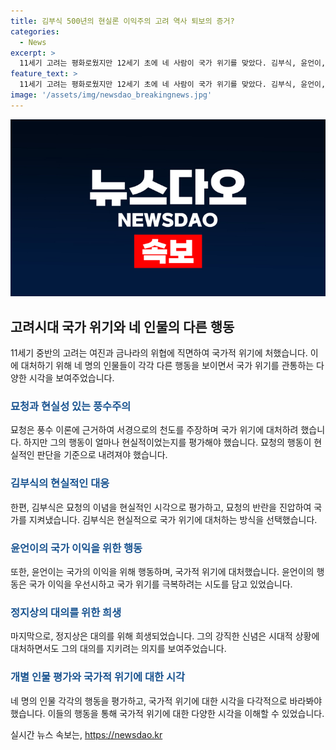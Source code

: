```yaml
---
title: 김부식 500년의 현실론 이익주의 고려 역사 퇴보의 증거?
categories:
  - News
excerpt: >
  11세기 고려는 평화로웠지만 12세기 초에 네 사람이 국가 위기를 맞았다. 김부식, 윤언이, 정지상, 묘청은 각자 다른 방식으로 대처했다. 묘청은 서경 천도 운동으로 금나라를 항복시키려 했지만 김부식의 현실적인 접근으로 묘청을 진압했다. 이 과정에서 윤언이와 정지상도 관여했지만 묘청의 반란은 실패했다. 역사적 평가는 다양하나 김부식의 승리로 인해 사대적·보수적 사상이 지배되었다는 주장도 있다. 현실적 판단과 풍수론의 충돌에 대한 사회적 고찰을 제시한다.
feature_text: >
  11세기 고려는 평화로웠지만 12세기 초에 네 사람이 국가 위기를 맞았다. 김부식, 윤언이, 정지상, 묘청은 각자 다른 방식으로 대처했다. 묘청은 서경 천도 운동으로 금나라를 항복시키려 했지만 김부식의 현실적인 접근으로 묘청을 진압했다. 이 과정에서 윤언이와 정지상도 관여했지만 묘청의 반란은 실패했다. 역사적 평가는 다양하나 김부식의 승리로 인해 사대적·보수적 사상이 지배되었다는 주장도 있다. 현실적 판단과 풍수론의 충돌에 대한 사회적 고찰을 제시한다.
image: '/assets/img/newsdao_breakingnews.jpg'
---
```


<p><img src="/assets/img/newsdao_breakingnews.jpg" alt="ranknews 속보" /></p>

<h2 data-ke-size="size26">고려시대 국가 위기와 네 인물의 다른 행동</h2>

<p data-ke-size="size16">11세기 중반의 고려는 여진과 금나라의 위협에 직면하여 국가적 위기에 처했습니다. 이에 대처하기 위해 네 명의 인물들이 각각 다른 행동을 보이면서 국가 위기를 관통하는 다양한 시각을 보여주었습니다.</p>

<h3><b><span style="color: #1a5490;">묘청과 현실성 있는 풍수주의</span></b></h3>

<p data-ke-size="size16">묘청은 풍수 이론에 근거하여 서경으로의 천도를 주장하며 국가 위기에 대처하려 했습니다. 하지만 그의 행동이 얼마나 현실적이었는지를 평가해야 했습니다. 묘청의 행동이 현실적인 판단을 기준으로 내려져야 했습니다.</p>

<h3><b><span style="color: #1a5490;">김부식의 현실적인 대응</span></b></h3>

<p data-ke-size="size16">한편, 김부식은 묘청의 이념을 현실적인 시각으로 평가하고, 묘청의 반란을 진압하여 국가를 지켜냈습니다. 김부식은 현실적으로 국가 위기에 대처하는 방식을 선택했습니다.</p>

<h3><b><span style="color: #1a5490;">윤언이의 국가 이익을 위한 행동</span></b></h3>

<p data-ke-size="size16">또한, 윤언이는 국가의 이익을 위해 행동하며, 국가적 위기에 대처했습니다. 윤언이의 행동은 국가 이익을 우선시하고 국가 위기를 극복하려는 시도를 담고 있었습니다.</p>

<h3><b><span style="color: #1a5490;">정지상의 대의를 위한 희생</span></b></h3>

<p data-ke-size="size16">마지막으로, 정지상은 대의를 위해 희생되었습니다. 그의 강직한 신념은 시대적 상황에 대처하면서도 그의 대의를 지키려는 의지를 보여주었습니다.</p>

<h3><b><span style="color: #1a5490;">개별 인물 평가와 국가적 위기에 대한 시각</span></b></h3>

<p data-ke-size="size16">네 명의 인물 각각의 행동을 평가하고, 국가적 위기에 대한 시각을 다각적으로 바라봐야 했습니다. 이들의 행동을 통해 국가적 위기에 대한 다양한 시각을 이해할 수 있었습니다.</p>
실시간 뉴스 속보는, <a href="https://newsdao.kr" rel="dofollow">https://newsdao.kr</a>



